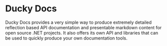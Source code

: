 # Ducky Docs

Ducky Docs provides a very simple way to produce extremely detailed reflection based API documentation and presentable markdown content for open source .NET projects. It also offers its own API and libraries that can be used to quickly produce your own documentation tools.

